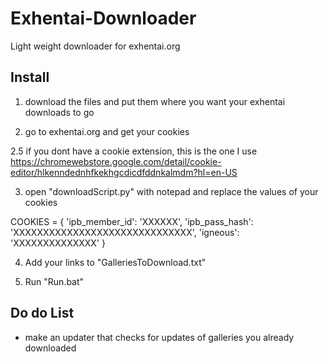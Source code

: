 # Exhentai-Downloader
Light weight downloader for exhentai.org

## Install

1. download the files and put them where you want your exhentai downloads to go

2. go to exhentai.org and get your cookies

2.5 if you dont have a cookie extension, this is the one I use https://chromewebstore.google.com/detail/cookie-editor/hlkenndednhfkekhgcdicdfddnkalmdm?hl=en-US

3. open "downloadScript.py" with notepad and replace the values of your cookies

COOKIES = {
        'ipb_member_id': 'XXXXXX',
        'ipb_pass_hash': 'XXXXXXXXXXXXXXXXXXXXXXXXXXXXXX',
        'igneous': 'XXXXXXXXXXXXXX'
    }

4. Add your links to "GalleriesToDownload.txt"

5. Run "Run.bat"

## Do do List
- make an updater that checks for updates of galleries you already downloaded
